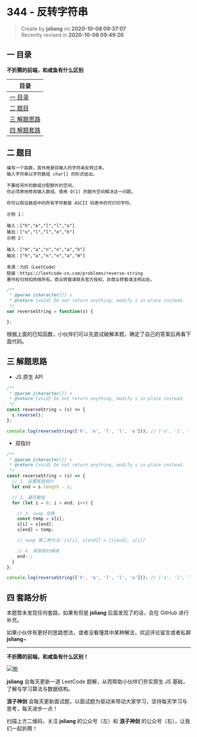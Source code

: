 344 - 反转字符串
===

> Create by **jsliang** on **2020-10-08 09:37:07**  
> Recently revised in **2020-10-08 09:49:26**

<!-- 目录开始 -->
## 一 目录

**不折腾的前端，和咸鱼有什么区别**

| 目录 |
| --- |
| [一 目录](#chapter-one) |
| [二 题目](#chapter-two) |
| [三 解题思路](#chapter-three) |
| [四 解题套路](#chapter-four) |
<!-- 目录结束 -->

## 二 题目



```
编写一个函数，其作用是将输入的字符串反转过来。
输入字符串以字符数组 char[] 的形式给出。

不要给另外的数组分配额外的空间，
你必须原地修改输入数组、使用 O(1) 的额外空间解决这一问题。

你可以假设数组中的所有字符都是 ASCII 码表中的可打印字符。

示例 1：

输入：["h","e","l","l","o"]
输出：["o","l","l","e","h"]
示例 2：

输入：["H","a","n","n","a","h"]
输出：["h","a","n","n","a","H"]

来源：力扣（LeetCode）
链接：https://leetcode-cn.com/problems/reverse-string
著作权归领扣网络所有。商业转载请联系官方授权，非商业转载请注明出处。
```

```js
/**
 * @param {character[]} s
 * @return {void} Do not return anything, modify s in-place instead.
 */
var reverseString = function(s) {

};
```

根据上面的已知函数，小伙伴们可以先尝试破解本题，确定了自己的答案后再看下面代码。

## 三 解题思路



* JS 原生 API

```js
/**
 * @param {character[]} s
 * @return {void} Do not return anything, modify s in-place instead.
 */
const reverseString = (s) => {
  s.reverse();
};

console.log(reverseString(['h', 'e', 'l', 'l', 'o'])); // ['o', 'l', 'l', 'e', 'h']
```

* 双指针

```js
/**
 * @param {character[]} s
 * @return {void} Do not return anything, modify s in-place instead.
 */
const reverseString = (s) => {
  // 1. 设置尾部指针
  let end = s.length - 1;

  // 2. 遍历数组
  for (let i = 0; i < end; i++) {

    // 3. swap 交换
    const temp = s[i];
    s[i] = s[end];
    s[end] = temp;

    // swap 第二种方法：[s[i], s[end]] = [s[end], s[i]]

    // 4. 尾部指针缩减
    end--;
  }
};

console.log(reverseString(['h', 'e', 'l', 'l', 'o'])); // ['o', 'l', 'l', 'e', 'h']
```

## 四 套路分析



本题暂未发现任何套路，如果有但是 **jsliang** 后面发现了的话，会在 GitHub 进行补充。

如果小伙伴有更好的思路想法，或者没看懂其中某种解法，欢迎评论留言或者私聊 **jsliang**~

---

**不折腾的前端，和咸鱼有什么区别！**

![图](https://github.com/LiangJunrong/document-library/blob/master/public-repertory/img/z-index-small.png?raw=true)

**jsliang** 会每天更新一道 LeetCode 题解，从而帮助小伙伴们夯实原生 JS 基础，了解与学习算法与数据结构。

**浪子神剑** 会每天更新面试题，以面试题为驱动来带动大家学习，坚持每天学习与思考，每天进步一点！

扫描上方二维码，关注 **jsliang** 的公众号（左）和 **浪子神剑** 的公众号（右），让我们一起折腾！

